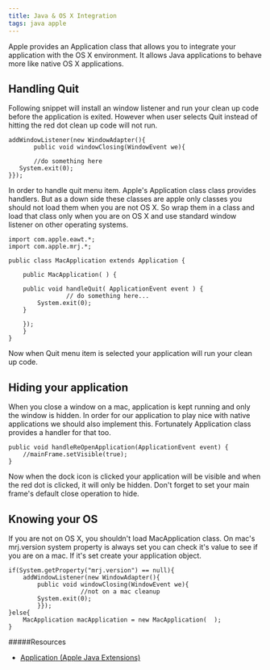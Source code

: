 ```yaml
---
title: Java & OS X Integration
tags: java apple
---
```


Apple provides an Application class that allows you to integrate your
application with the OS X environment. It allows Java applications to
behave more like native OS X applications.

## Handling Quit

Following snippet will install an window listener and run your clean up
code before the application is exited. However when user selects Quit
instead of hitting the red dot clean up code will not run.


    addWindowListener(new WindowAdapter(){
           public void windowClosing(WindowEvent we){

           //do something here
	   System.exit(0);
	}});


In order to handle quit menu item. Apple's Application class class
provides handlers. But as a down side these classes are apple only
classes you should not load them when you are not OS X. So wrap them in
a class and load that class only when you are on OS X and use standard
window listener on other operating systems.


    import com.apple.eawt.*;
    import com.apple.mrj.*;

    public class MacApplication extends Application {

        public MacApplication( ) {

  		public void handleQuit( ApplicationEvent event ) {
                    // do something here...
		    System.exit(0);
		}

	    });
        }
    }


Now when Quit menu item is selected your application will run your clean
up code.

## Hiding your application

When you close a window on a mac, application is kept running and only the
window is hidden. In order for our application to play nice with native
applications we should also implement this. Fortunately Application class
provides a handler for that too.


    public void handleReOpenApplication(ApplicationEvent event) {
        //mainFrame.setVisible(true);
    }

Now when the dock icon is clicked your application will be visible and
when the red dot is clicked, it will only be hidden. Don't forget to set
your main frame's default close operation to hide.


## Knowing your OS

If you are not on OS X, you shouldn't load MacApplication class. On
mac's mrj.version system property is always set you can check it's value
to see if you are on a mac. If it's set create your application object.


	if(System.getProperty("mrj.version") == null){
	    addWindowListener(new WindowAdapter(){
		    public void windowClosing(WindowEvent we){
                        //not on a mac cleanup
			System.exit(0);
		    }});
	}else{	    
	    MacApplication macApplication = new MacApplication(  );
	}


#####Resources
 - [Application (Apple Java Extensions)](http://developer.apple.com/documentation/Java/Reference/1.5.0/appledoc/api/com/apple/eawt/Application.html)
